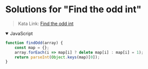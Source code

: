 # Solutions for "Find the odd int"

> Kata Link: [Find the odd int](https://www.codewars.com/kata/54da5a58ea159efa38000836)

<details open>
<summary>JavaScript</summary>
<p>

```js
function findOdd(array) {
    const map = {};
    array.forEach(i => map[i] ? delete map[i] : map[i] = 1);
    return parseInt(Object.keys(map)[0]);
}
```

</p>
</details>
